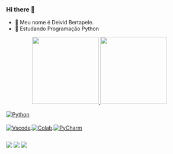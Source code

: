 ### Hi there 👋

- 🔭 Meu nome é Deivid Bertapele.
- 🌱 Estudando Programação Python

<div align="center">
  <a href="https://github.com/DeividBertapele">
  <img height="180em" src="https://github-readme-stats.vercel.app/api?username=DeividBertapele&theme=blue-green"/>
  <img height="180em" src="https://github-readme-stats.vercel.app/api/top-langs/?username=DeividBertapele&theme=blue-green"/>
</div>
  
 <div style="display: inline_block"><br>
 <img align="center" alt="Python" src="https://img.shields.io/badge/Python-14354C?style=for-the-badge&logo=python&logoColor=white">
 
   <div style="display: inline_block"><br>
  <img align="center" alt="Vscode" src="https://img.shields.io/badge/Visual_Studio_Code-0078D4?style=for-the-badge&logo=visual%20studio%20code&logoColor=white">
  <img align="center" alt="Colab" src="https://img.shields.io/badge/Colab-F9AB00?style=for-the-badge&logo=googlecolab&color=525252">
  <img align="center" alt="PyCharm" src="https://img.shields.io/badge/PyCharm-000000.svg?&style=for-the-badge&logo=PyCharm&logoColor=white">
  
 ##
 
  <div> 
  <a href="https://instagram.com/deivid_bertapele" target="_blank"><img src="https://img.shields.io/badge/-Instagram-%23E4405F?style=for-the-badge&logo=instagram&logoColor=white" target="_blank"></a>
 <a href = "mailto:deividbertapele@gmail.com"><img src="https://img.shields.io/badge/-Gmail-%23333?style=for-the-badge&logo=gmail&logoColor=white(https://img.shields.io/badge/Gmail-D14836?style=for-the-badge&logo=gmail&logoColor=white)" target="_blank"></a>
 <a href="[https://www.linkedin.com/in/rafaella-ballerini-45875016a](https://www.linkedin.com/in/deivid-bertapele-5b9368101/)" target="_blank"><img src="https://img.shields.io/badge/-LinkedIn-%230077B5?style=for-the-badge&logo=linkedin&logoColor=white" target="_blank"></a> 

    
